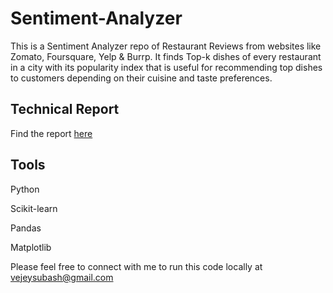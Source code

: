 # Sentiment-Analyzer
This is a Sentiment Analyzer repo of Restaurant Reviews from websites like Zomato, Foursquare, Yelp &amp; Burrp. It finds Top-k dishes of every restaurant in a city with its popularity index that is useful for recommending top dishes to customers depending on their cuisine and taste preferences.

## Technical Report
Find the report [here](https://github.com/subashgandyer/Sentiment-Analyzer/blob/master/Sentiment_Analysis_Technical_Report.pdf)

## Tools

Python

Scikit-learn

Pandas

Matplotlib



Please feel free to connect with me to run this code locally at vejeysubash@gmail.com
